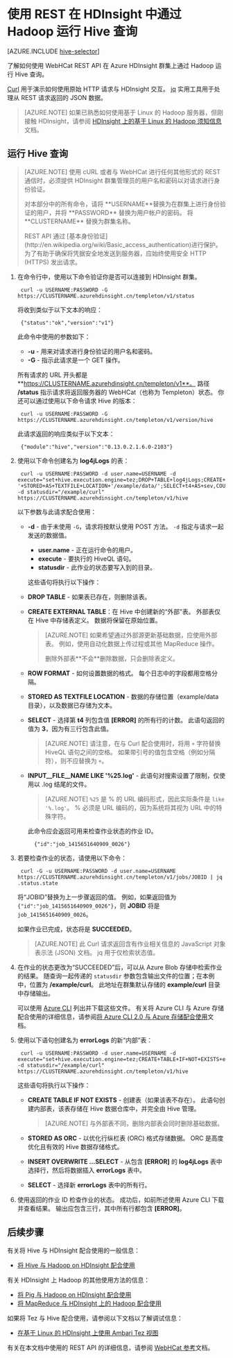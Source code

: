 <properties
    pageTitle="在 HDInsight 中将 Hadoop Hive 与 Curl 配合使用 | Azure"
    description="了解如何使用 Curl 向 HDInsight 远程提交 Pig 作业。"
    services="hdinsight"
    documentationcenter=""
    author="Blackmist"
    manager="jhubbard"
    editor="cgronlun"
    tags="azure-portal"
    translationtype="Human Translation" />
<tags
    ms.assetid="6ce18163-63b5-4df6-9bb6-8fcbd4db05d8"
    ms.service="hdinsight"
    ms.custom="hdinsightactive"
    ms.devlang="na"
    ms.topic="article"
    ms.tgt_pltfrm="na"
    ms.workload="big-data"
    ms.date="04/14/2017"
    wacn.date="05/08/2017"
    ms.author="larryfr"
    ms.sourcegitcommit="2c4ee90387d280f15b2f2ed656f7d4862ad80901"
    ms.openlocfilehash="ff16f1e2766eaf0d733d5eac15cdacd61d1706b0"
    ms.lasthandoff="04/28/2017" />

# <a name="run-hive-queries-with-hadoop-in-hdinsight-using-rest"></a>使用 REST 在 HDInsight 中通过 Hadoop 运行 Hive 查询

[AZURE.INCLUDE [hive-selector](../../includes/hdinsight-selector-use-hive.md)]

了解如何使用 WebHCat REST API 在 Azure HDInsight 群集上通过 Hadoop 运行 Hive 查询。

[Curl](http://curl.haxx.se/) 用于演示如何使用原始 HTTP 请求与 HDInsight 交互。 [jq](http://stedolan.github.io/jq/) 实用工具用于处理从 REST 请求返回的 JSON 数据。

> [AZURE.NOTE]
> 如果已熟悉如何使用基于 Linux 的 Hadoop 服务器，但刚接触 HDInsight，请参阅 [HDInsight 上的基于 Linux 的 Hadoop 须知信息](/documentation/articles/hdinsight-hadoop-linux-information/)文档。

## <a id="curl"></a>运行 Hive 查询

> [AZURE.NOTE]
> 使用 cURL 或者与 WebHCat 进行任何其他形式的 REST 通信时，必须提供 HDInsight 群集管理员的用户名和密码以对请求进行身份验证。
> <p>
> 对本部分中的所有命令，请将 **USERNAME**替换为在群集上进行身份验证的用户，并将 **PASSWORD** 替换为用户帐户的密码。 将 **CLUSTERNAME** 替换为群集名称。
> <p>
> REST API 通过 [基本身份验证](http://en.wikipedia.org/wiki/Basic_access_authentication)进行保护。 为了有助于确保将凭据安全地发送到服务器，应始终使用安全 HTTP (HTTPS) 发出请求。

1. 在命令行中，使用以下命令验证你是否可以连接到 HDInsight 群集。

        curl -u USERNAME:PASSWORD -G https://CLUSTERNAME.azurehdinsight.cn/templeton/v1/status

    将收到类似于以下文本的响应：

        {"status":"ok","version":"v1"}

    此命令中使用的参数如下：

    * **-u** - 用来对请求进行身份验证的用户名和密码。
    * **-G** - 指示此请求是一个 GET 操作。

    所有请求的 URL 开头都是 **https://CLUSTERNAME.azurehdinsight.cn/templeton/v1**。 路径 **/status** 指示请求将返回服务器的 WebHCat（也称为 Templeton）状态。 你还可以通过使用以下命令请求 Hive 的版本：

        curl -u USERNAME:PASSWORD -G https://CLUSTERNAME.azurehdinsight.cn/templeton/v1/version/hive

    此请求返回的响应类似于以下文本：

        {"module":"hive","version":"0.13.0.2.1.6.0-2103"}

2. 使用以下命令创建名为 **log4jLogs** 的表：

        curl -u USERNAME:PASSWORD -d user.name=USERNAME -d execute="set+hive.execution.engine=tez;DROP+TABLE+log4jLogs;CREATE+EXTERNAL+TABLE+log4jLogs(t1+string,t2+string,t3+string,t4+string,t5+string,t6+string,t7+string)+ROW+FORMAT+DELIMITED+FIELDS+TERMINATED+BY+' '+STORED+AS+TEXTFILE+LOCATION+'/example/data/';SELECT+t4+AS+sev,COUNT(*)+AS+count+FROM+log4jLogs+WHERE+t4+=+'[ERROR]'+AND+INPUT__FILE__NAME+LIKE+'%25.log'+GROUP+BY+t4;" -d statusdir="/example/curl" https://CLUSTERNAME.azurehdinsight.cn/templeton/v1/hive

    以下参数与此请求配合使用：

    * **-d** - 由于未使用 `-G`，请求将按默认使用 POST 方法。 `-d` 指定与请求一起发送的数据值。

        * **user.name** - 正在运行命令的用户。
        * **execute** - 要执行的 HiveQL 语句。
        * **statusdir** - 此作业的状态要写入到的目录。

        这些语句将执行以下操作：
    * **DROP TABLE** - 如果表已存在，则删除该表。
    * **CREATE EXTERNAL TABLE**：在 Hive 中创建新的“外部”表。 外部表仅在 Hive 中存储表定义。 数据将保留在原始位置。

        > [AZURE.NOTE]
        > 如果希望通过外部源更新基础数据，应使用外部表。 例如，使用自动化数据上传过程或其他 MapReduce 操作。
        > <p>
        > 删除外部表**不会**删除数据，只会删除表定义。

    * **ROW FORMAT** - 如何设置数据的格式。 每个日志中的字段都用空格分隔。
    * **STORED AS TEXTFILE LOCATION** - 数据的存储位置（example/data 目录），以及数据已存储为文本。
    * **SELECT** - 选择第 **t4** 列包含值 **[ERROR]** 的所有行的计数。 此语句返回的值为 **3**，因为有三行包含此值。

        > [AZURE.NOTE]
        > 请注意，在与 Curl 配合使用时，将用 `+` 字符替换 HiveQL 语句之间的空格。 如果带引号的值包含空格（例如分隔符），则不应替换为 `+`。

    * **INPUT__FILE__NAME LIKE '%25.log'** - 此语句对搜索设置了限制，仅使用以 .log 结尾的文件。
    
        > [AZURE.NOTE]
        > `%25` 是 % 的 URL 编码形式，因此实际条件是 `like '%.log'`。 % 必须是 URL 编码的，因为系统将其视为 URL 中的特殊字符。

        此命令应会返回可用来检查作业状态的作业 ID。

            {"id":"job_1415651640909_0026"}

3. 若要检查作业的状态，请使用以下命令：

        curl -G -u USERNAME:PASSWORD -d user.name=USERNAME https://CLUSTERNAME.azurehdinsight.cn/templeton/v1/jobs/JOBID | jq .status.state

    将“JOBID”替换为上一步骤返回的值。 例如，如果返回值为 `{"id":"job_1415651640909_0026"}`，则 **JOBID** 将是 `job_1415651640909_0026`。

    如果作业已完成，状态将是 **SUCCEEDED**。

    > [AZURE.NOTE]
    > 此 Curl 请求返回含有作业相关信息的 JavaScript 对象表示法 (JSON) 文档。 jq 用于仅检索状态值。

4. 在作业的状态更改为“SUCCEEDED”后，可以从 Azure Blob 存储中检索作业的结果。 随查询一起传递的 `statusdir` 参数包含输出文件的位置；在本例中，位置为 **/example/curl**。 此地址在群集默认存储的 **example/curl** 目录中存储输出。

    可以使用 [Azure CLI](https://docs.microsoft.com/zh-cn/cli/azure/install-azure-cli) 列出并下载这些文件。 有关将 Azure CLI 与 Azure 存储配合使用的详细信息，请参阅[将 Azure CLI 2.0 与 Azure 存储配合使用](/documentation/articles/storage-azure-cli/#create-and-manage-blobs)文档。

5. 使用以下语句创建名为 **errorLogs** 的新“内部”表：

        curl -u USERNAME:PASSWORD -d user.name=USERNAME -d execute="set+hive.execution.engine=tez;CREATE+TABLE+IF+NOT+EXISTS+errorLogs(t1+string,t2+string,t3+string,t4+string,t5+string,t6+string,t7+string)+STORED+AS+ORC;INSERT+OVERWRITE+TABLE+errorLogs+SELECT+t1,t2,t3,t4,t5,t6,t7+FROM+log4jLogs+WHERE+t4+=+'[ERROR]'+AND+INPUT__FILE__NAME+LIKE+'%25.log';SELECT+*+from+errorLogs;" -d statusdir="/example/curl" https://CLUSTERNAME.azurehdinsight.cn/templeton/v1/hive

    这些语句将执行以下操作：

    * **CREATE TABLE IF NOT EXISTS** - 创建表（如果该表不存在）。 此语句创建内部表，该表存储在 Hive 数据仓库中，并完全由 Hive 管理。

        > [AZURE.NOTE]
        > 与外部表不同，删除内部表会同时删除基础数据。

    * **STORED AS ORC** - 以优化行纵栏表 (ORC) 格式存储数据。 ORC 是高度优化且有效的 Hive 数据存储格式。
    * **INSERT OVERWRITE ...SELECT** - 从包含 **[ERROR]** 的 **log4jLogs** 表中选择行，然后将数据插入 **errorLogs** 表中。
    * **SELECT** - 选择新 **errorLogs** 表中的所有行。

6. 使用返回的作业 ID 检查作业的状态。 成功后，如前所述使用 Azure CLI 下载并查看结果。 输出应包含三行，其中所有行都包含 **[ERROR]**。

## <a id="nextsteps"></a>后续步骤

有关将 Hive 与 HDInsight 配合使用的一般信息：

* [将 Hive 与 Hadoop on HDInsight 配合使用](/documentation/articles/hdinsight-use-hive/)

有关 HDInsight 上 Hadoop 的其他使用方法的信息：

* [将 Pig 与 Hadoop on HDInsight 配合使用](/documentation/articles/hdinsight-use-pig/)
* [将 MapReduce 与 HDInsight 上的 Hadoop 配合使用](/documentation/articles/hdinsight-use-mapreduce/)

如果将 Tez 与 Hive 配合使用，请参阅以下文档以了解调试信息：

* [在基于 Linux 的 HDInsight 上使用 Ambari Tez 视图](/documentation/articles/hdinsight-debug-ambari-tez-view/)

有关在本文档中使用的 REST API 的详细信息，请参阅 [WebHCat 参考](https://cwiki.apache.org/confluence/display/Hive/WebHCat+Reference)文档。

[hdinsight-sdk-documentation]: http://msdn.microsoft.com/zh-cn/library/dn479185.aspx

[azure-purchase-options]: /pricing/overview/
[azure-member-offers]: /pricing/member-offers/
[azure-trial]: /pricing/1rmb-trial/

[apache-tez]: http://tez.apache.org
[apache-hive]: http://hive.apache.org/
[apache-log4j]: http://zh.wikipedia.org/wiki/Log4j
[hive-on-tez-wiki]: https://cwiki.apache.org/confluence/display/Hive/Hive+on+Tez
[import-to-excel]: /documentation/articles/hdinsight-connect-excel-power-query/

[hdinsight-use-oozie]: /documentation/articles/hdinsight-use-oozie/
[hdinsight-analyze-flight-data]: /documentation/articles/hdinsight-analyze-flight-delay-data/

[hdinsight-provision]: /documentation/articles/hdinsight-hadoop-provision-linux-clusters/
[hdinsight-submit-jobs]: /documentation/articles/hdinsight-submit-hadoop-jobs-programmatically/
[hdinsight-upload-data]: /documentation/articles/hdinsight-upload-data/

[powershell-here-strings]: http://technet.microsoft.com/zh-cn/library/ee692792.aspx